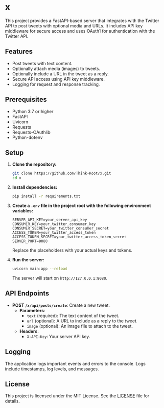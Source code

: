 # x

This project provides a FastAPI-based server that integrates with the Twitter API to post tweets with optional media and URLs. It includes API key middleware for secure access and uses OAuth1 for authentication with the Twitter API.

## Features

- Post tweets with text content.
- Optionally attach media (images) to tweets.
- Optionally include a URL in the tweet as a reply.
- Secure API access using API key middleware.
- Logging for request and response tracking.

## Prerequisites

- Python 3.7 or higher
- FastAPI
- Uvicorn
- Requests
- Requests-OAuthlib
- Python-dotenv

## Setup

1. **Clone the repository:**

   ```bash
   git clone https://github.com/Think-Root/x.git
   cd x
   ```

2. **Install dependencies:**

   ```bash
   pip install -r requirements.txt
   ```

3. **Create a `.env` file in the project root with the following environment variables:**

   ```
   SERVER_API_KEY=your_server_api_key
   CONSUMER_KEY=your_twitter_consumer_key
   CONSUMER_SECRET=your_twitter_consumer_secret
   ACCESS_TOKEN=your_twitter_access_token
   ACCESS_TOKEN_SECRET=your_twitter_access_token_secret
   SERVER_PORT=8080
   ```

   Replace the placeholders with your actual keys and tokens.

4. **Run the server:**

   ```bash
   uvicorn main:app --reload
   ```

   The server will start on `http://127.0.0.1:8080`.

## API Endpoints

- **POST `/x/api/posts/create`**: Create a new tweet.
  - **Parameters**:
    - `text` (required): The text content of the tweet.
    - `url` (optional): A URL to include as a reply to the tweet.
    - `image` (optional): An image file to attach to the tweet.
  - **Headers**:
    - `X-API-Key`: Your server API key.

## Logging

The application logs important events and errors to the console. Logs include timestamps, log levels, and messages.

## License

This project is licensed under the MIT License. See the [LICENSE](LICENSE) file for details.